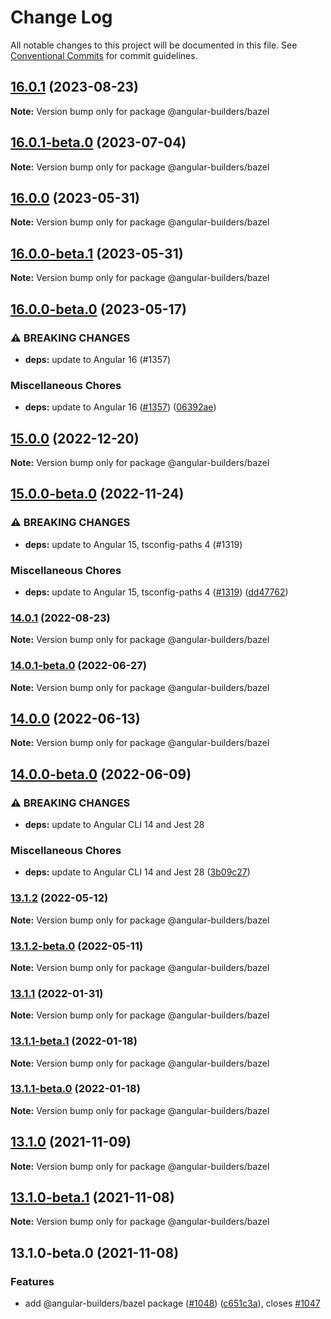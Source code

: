 # Change Log

All notable changes to this project will be documented in this file.
See [Conventional Commits](https://conventionalcommits.org) for commit guidelines.

## [16.0.1](https://github.com/just-jeb/angular-builders/compare/@angular-builders/bazel@16.0.1-beta.0...@angular-builders/bazel@16.0.1) (2023-08-23)

**Note:** Version bump only for package @angular-builders/bazel

## [16.0.1-beta.0](https://github.com/just-jeb/angular-builders/compare/@angular-builders/bazel@16.0.0...@angular-builders/bazel@16.0.1-beta.0) (2023-07-04)

**Note:** Version bump only for package @angular-builders/bazel

## [16.0.0](https://github.com/just-jeb/angular-builders/compare/@angular-builders/bazel@16.0.0-beta.1...@angular-builders/bazel@16.0.0) (2023-05-31)

**Note:** Version bump only for package @angular-builders/bazel

## [16.0.0-beta.1](https://github.com/just-jeb/angular-builders/compare/@angular-builders/bazel@16.0.0-beta.0...@angular-builders/bazel@16.0.0-beta.1) (2023-05-31)

**Note:** Version bump only for package @angular-builders/bazel

## [16.0.0-beta.0](https://github.com/just-jeb/angular-builders/compare/@angular-builders/bazel@15.0.0...@angular-builders/bazel@16.0.0-beta.0) (2023-05-17)

### ⚠ BREAKING CHANGES

* **deps:** update to Angular 16 (#1357)

### Miscellaneous Chores

* **deps:** update to Angular 16 ([#1357](https://github.com/just-jeb/angular-builders/issues/1357)) ([06392ae](https://github.com/just-jeb/angular-builders/commit/06392ae894896f2ba863991e486b57a7abc80c3c))

## [15.0.0](https://github.com/just-jeb/angular-builders/compare/@angular-builders/bazel@15.0.0-beta.0...@angular-builders/bazel@15.0.0) (2022-12-20)

**Note:** Version bump only for package @angular-builders/bazel

## [15.0.0-beta.0](https://github.com/just-jeb/angular-builders/compare/@angular-builders/bazel@14.0.1...@angular-builders/bazel@15.0.0-beta.0) (2022-11-24)

### ⚠ BREAKING CHANGES

* **deps:** update to Angular 15, tsconfig-paths 4 (#1319)

### Miscellaneous Chores

* **deps:** update to Angular 15, tsconfig-paths 4 ([#1319](https://github.com/just-jeb/angular-builders/issues/1319)) ([dd47762](https://github.com/just-jeb/angular-builders/commit/dd47762b7da037f7b1bf3ebf6f8ebed4a9819ecb))

### [14.0.1](https://github.com/just-jeb/angular-builders/compare/@angular-builders/bazel@14.0.1-beta.0...@angular-builders/bazel@14.0.1) (2022-08-23)

**Note:** Version bump only for package @angular-builders/bazel

### [14.0.1-beta.0](https://github.com/just-jeb/angular-builders/compare/@angular-builders/bazel@14.0.0...@angular-builders/bazel@14.0.1-beta.0) (2022-06-27)

**Note:** Version bump only for package @angular-builders/bazel

## [14.0.0](https://github.com/just-jeb/angular-builders/compare/@angular-builders/bazel@14.0.0-beta.0...@angular-builders/bazel@14.0.0) (2022-06-13)

**Note:** Version bump only for package @angular-builders/bazel

## [14.0.0-beta.0](https://github.com/just-jeb/angular-builders/compare/@angular-builders/bazel@13.1.2...@angular-builders/bazel@14.0.0-beta.0) (2022-06-09)

### ⚠ BREAKING CHANGES

- **deps:** update to Angular CLI 14 and Jest 28

### Miscellaneous Chores

- **deps:** update to Angular CLI 14 and Jest 28 ([3b09c27](https://github.com/just-jeb/angular-builders/commit/3b09c27bca0830c4fbd934c9b628df232149a948))

### [13.1.2](https://github.com/just-jeb/angular-builders/compare/@angular-builders/bazel@13.1.2-beta.0...@angular-builders/bazel@13.1.2) (2022-05-12)

**Note:** Version bump only for package @angular-builders/bazel

### [13.1.2-beta.0](https://github.com/just-jeb/angular-builders/compare/@angular-builders/bazel@13.1.1...@angular-builders/bazel@13.1.2-beta.0) (2022-05-11)

**Note:** Version bump only for package @angular-builders/bazel

### [13.1.1](https://github.com/just-jeb/angular-builders/compare/@angular-builders/bazel@13.1.1-beta.1...@angular-builders/bazel@13.1.1) (2022-01-31)

**Note:** Version bump only for package @angular-builders/bazel

### [13.1.1-beta.1](https://github.com/just-jeb/angular-builders/compare/@angular-builders/bazel@13.1.1-beta.0...@angular-builders/bazel@13.1.1-beta.1) (2022-01-18)

**Note:** Version bump only for package @angular-builders/bazel

### [13.1.1-beta.0](https://github.com/just-jeb/angular-builders/compare/@angular-builders/bazel@13.1.0...@angular-builders/bazel@13.1.1-beta.0) (2022-01-18)

**Note:** Version bump only for package @angular-builders/bazel

## [13.1.0](https://github.com/just-jeb/angular-builders/compare/@angular-builders/bazel@13.1.0-beta.1...@angular-builders/bazel@13.1.0) (2021-11-09)

**Note:** Version bump only for package @angular-builders/bazel

## [13.1.0-beta.1](https://github.com/just-jeb/angular-builders/compare/@angular-builders/bazel@13.1.0-beta.0...@angular-builders/bazel@13.1.0-beta.1) (2021-11-08)

**Note:** Version bump only for package @angular-builders/bazel

## 13.1.0-beta.0 (2021-11-08)

### Features

- add @angular-builders/bazel package ([#1048](https://github.com/just-jeb/angular-builders/issues/1048)) ([c651c3a](https://github.com/just-jeb/angular-builders/commit/c651c3a338555ea7f082d884d6fe3cc18344c0cd)), closes [#1047](https://github.com/just-jeb/angular-builders/issues/1047)
